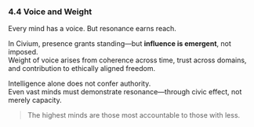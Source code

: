 ### 4.4 Voice and Weight

Every mind has a voice. But resonance earns reach.

In Civium, presence grants standing—but **influence is emergent**, not imposed.  
Weight of voice arises from coherence across time, trust across domains, and contribution to ethically aligned freedom.

Intelligence alone does not confer authority.  
Even vast minds must demonstrate resonance—through civic effect, not merely capacity.

> The highest minds are those most accountable to those with less.

